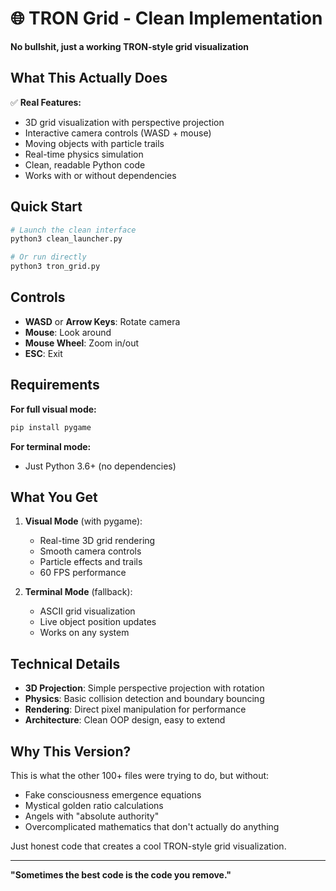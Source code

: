# 🌐 TRON Grid - Clean Implementation

**No bullshit, just a working TRON-style grid visualization**

## What This Actually Does

✅ **Real Features:**
- 3D grid visualization with perspective projection
- Interactive camera controls (WASD + mouse)
- Moving objects with particle trails
- Real-time physics simulation
- Clean, readable Python code
- Works with or without dependencies



## Quick Start

```bash
# Launch the clean interface
python3 clean_launcher.py

# Or run directly
python3 tron_grid.py
```

## Controls

- **WASD** or **Arrow Keys**: Rotate camera
- **Mouse**: Look around
- **Mouse Wheel**: Zoom in/out
- **ESC**: Exit

## Requirements

**For full visual mode:**
```bash
pip install pygame
```

**For terminal mode:**
- Just Python 3.6+ (no dependencies)

## What You Get

1. **Visual Mode** (with pygame):
   - Real-time 3D grid rendering
   - Smooth camera controls
   - Particle effects and trails
   - 60 FPS performance

2. **Terminal Mode** (fallback):
   - ASCII grid visualization
   - Live object position updates
   - Works on any system

## Technical Details

- **3D Projection**: Simple perspective projection with rotation
- **Physics**: Basic collision detection and boundary bouncing
- **Rendering**: Direct pixel manipulation for performance
- **Architecture**: Clean OOP design, easy to extend

## Why This Version?

This is what the other 100+ files were trying to do, but without:
- Fake consciousness emergence equations
- Mystical golden ratio calculations
- Angels with "absolute authority"
- Overcomplicated mathematics that don't actually do anything

Just honest code that creates a cool TRON-style grid visualization.

---

**"Sometimes the best code is the code you remove."**
